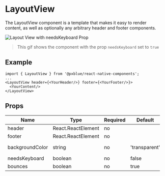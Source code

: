 # LayoutView
The LayoutView component is a template that makes it easy to render content, as well as optionally any arbitrary header and footer components.

<img alt="Layout View with needsKeyboard Prop" src="./images/layout-view-needs-keyboard-720p.gif">

> This gif shows the component with the prop `needsKeyboard` set to `true`

## Example
```
import { LayoutView } from '@pxblue/react-native-components';
...
<LayoutView header={<YourHeader/>} footer={<YourFooter/>}>
  <YourContent/>
</LayoutView>
```

## Props
| Name            | Type               | Required | Default       | Examples           |
|-----------------|--------------------|----------|---------------|--------------------|
| header          | React.ReactElement | no       |               |                    |
| footer          | React.ReactElement | no       |               |                    |
| backgroundColor | string             | no       | 'transparent' | 'green', '#6e29e8' |
| needsKeyboard   | boolean            | no       | false         |                    |
| bounces         | boolean            | no       | true          |                    |
